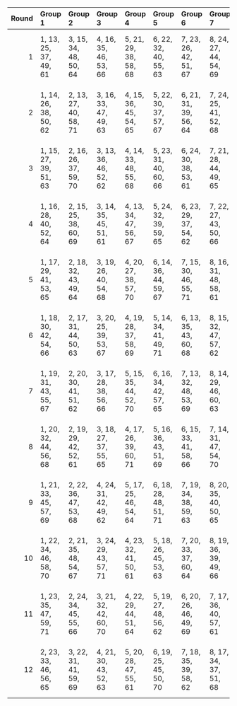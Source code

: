 |   Round | Group 1               | Group 2               | Group 3               | Group 4               | Group 5               | Group 6               | Group 7               | Group 8               | Group 9                | Group 10               | Group 11               | Group 12           |
|--------:|:----------------------|:----------------------|:----------------------|:----------------------|:----------------------|:----------------------|:----------------------|:----------------------|:-----------------------|:-----------------------|:-----------------------|:-------------------|
|       1 | 1, 13, 25, 37, 49, 61 | 3, 15, 34, 48, 50, 64 | 4, 16, 35, 46, 53, 66 | 5, 21, 29, 38, 58, 68 | 6, 22, 32, 40, 55, 63 | 7, 23, 26, 42, 51, 67 | 8, 24, 27, 44, 54, 69 | 9, 17, 33, 43, 59, 62 | 10, 18, 36, 41, 56, 70 | 11, 19, 30, 47, 60, 65 | 12, 20, 31, 45, 52, 71 | 2, 14, 28, 39, 57  |
|       2 | 1, 14, 26, 38, 50, 62 | 2, 13, 27, 40, 58, 71 | 3, 16, 33, 47, 49, 63 | 4, 15, 36, 45, 54, 65 | 5, 22, 30, 37, 57, 67 | 6, 21, 31, 39, 56, 64 | 7, 24, 25, 41, 52, 68 | 8, 23, 28, 43, 53, 70 | 9, 18, 34, 44, 60, 61  | 10, 17, 35, 42, 55, 69 | 11, 20, 29, 48, 59, 66 | 12, 19, 32, 46, 51 |
|       3 | 1, 15, 27, 39, 51, 63 | 2, 16, 26, 37, 59, 70 | 3, 13, 36, 46, 52, 62 | 4, 14, 33, 48, 55, 68 | 5, 23, 31, 40, 60, 66 | 6, 24, 30, 38, 53, 61 | 7, 21, 28, 44, 49, 65 | 8, 22, 25, 42, 56, 71 | 9, 19, 35, 41, 57, 64  | 11, 17, 32, 45, 58, 67 | 12, 18, 29, 47, 50, 69 | 10, 20, 34, 43, 54 |
|       4 | 1, 16, 28, 40, 52, 64 | 2, 15, 25, 38, 60, 69 | 3, 14, 35, 45, 51, 61 | 4, 13, 34, 47, 56, 67 | 5, 24, 32, 39, 59, 65 | 6, 23, 29, 37, 54, 62 | 7, 22, 27, 43, 50, 66 | 9, 20, 36, 42, 58, 63 | 10, 19, 33, 44, 53, 71 | 11, 18, 31, 46, 57, 68 | 12, 17, 30, 48, 49, 70 | 8, 21, 26, 41, 55  |
|       5 | 1, 17, 29, 41, 53, 65 | 2, 18, 32, 43, 49, 64 | 3, 19, 26, 40, 54, 68 | 4, 20, 27, 38, 57, 70 | 6, 14, 36, 44, 59, 67 | 7, 15, 30, 46, 55, 71 | 8, 16, 31, 48, 58, 61 | 9, 21, 25, 47, 51, 66 | 10, 22, 28, 45, 60, 62 | 11, 23, 34, 39, 52, 69 | 12, 24, 35, 37, 56, 63 | 5, 13, 33, 42, 50  |
|       6 | 1, 18, 30, 42, 54, 66 | 2, 17, 31, 44, 50, 63 | 3, 20, 25, 39, 53, 67 | 4, 19, 28, 37, 58, 69 | 5, 14, 34, 41, 49, 71 | 6, 13, 35, 43, 60, 68 | 8, 15, 32, 47, 57, 62 | 9, 22, 26, 48, 52, 65 | 10, 21, 27, 46, 59, 61 | 11, 24, 33, 40, 51, 70 | 12, 23, 36, 38, 55, 64 | 7, 16, 29, 45, 56  |
|       7 | 1, 19, 31, 43, 55, 67 | 2, 20, 30, 41, 51, 62 | 3, 17, 28, 38, 56, 66 | 5, 15, 35, 44, 52, 70 | 6, 16, 34, 42, 57, 65 | 7, 13, 32, 48, 53, 69 | 8, 14, 29, 46, 60, 63 | 9, 23, 27, 45, 49, 68 | 10, 24, 26, 47, 58, 64 | 11, 21, 36, 37, 50, 71 | 12, 22, 33, 39, 54, 61 | 4, 18, 25, 40, 59  |
|       8 | 1, 20, 32, 44, 56, 68 | 2, 19, 29, 42, 52, 61 | 3, 18, 27, 37, 55, 65 | 4, 17, 26, 39, 60, 71 | 5, 16, 36, 43, 51, 69 | 6, 15, 33, 41, 58, 66 | 7, 14, 31, 47, 54, 70 | 8, 13, 30, 45, 59, 64 | 9, 24, 28, 46, 50, 67  | 10, 23, 25, 48, 57, 63 | 12, 21, 34, 40, 53, 62 | 11, 22, 35, 38, 49 |
|       9 | 1, 21, 33, 45, 57, 69 | 2, 22, 36, 47, 53, 68 | 4, 24, 31, 42, 49, 62 | 5, 17, 25, 46, 54, 64 | 6, 18, 28, 48, 51, 71 | 7, 19, 34, 38, 59, 63 | 8, 20, 35, 40, 50, 65 | 9, 13, 29, 39, 55, 70 | 10, 14, 32, 37, 52, 66 | 11, 15, 26, 43, 56, 61 | 12, 16, 27, 41, 60, 67 | 3, 23, 30, 44, 58  |
|      10 | 1, 22, 34, 46, 58, 70 | 2, 21, 35, 48, 54, 67 | 3, 24, 29, 43, 57, 71 | 4, 23, 32, 41, 50, 61 | 5, 18, 26, 45, 53, 63 | 7, 20, 33, 37, 60, 64 | 8, 19, 36, 39, 49, 66 | 9, 14, 30, 40, 56, 69 | 10, 13, 31, 38, 51, 65 | 11, 16, 25, 44, 55, 62 | 12, 15, 28, 42, 59, 68 | 6, 17, 27, 47, 52  |
|      11 | 1, 23, 35, 47, 59, 71 | 2, 24, 34, 45, 55, 66 | 3, 21, 32, 42, 60, 70 | 4, 22, 29, 44, 51, 64 | 5, 19, 27, 48, 56, 62 | 6, 20, 26, 46, 49, 69 | 7, 17, 36, 40, 57, 61 | 8, 18, 33, 38, 52, 67 | 10, 16, 30, 39, 50, 68 | 11, 13, 28, 41, 54, 63 | 12, 14, 25, 43, 58, 65 | 9, 15, 31, 37, 53  |
|      12 | 2, 23, 33, 46, 56, 65 | 3, 22, 31, 41, 59, 69 | 4, 21, 30, 43, 52, 63 | 5, 20, 28, 47, 55, 61 | 6, 19, 25, 45, 50, 70 | 7, 18, 35, 39, 58, 62 | 8, 17, 34, 37, 51, 68 | 9, 16, 32, 38, 54, 71 | 10, 15, 29, 40, 49, 67 | 11, 14, 27, 42, 53, 64 | 12, 13, 26, 44, 57, 66 | 1, 24, 36, 48, 60  |